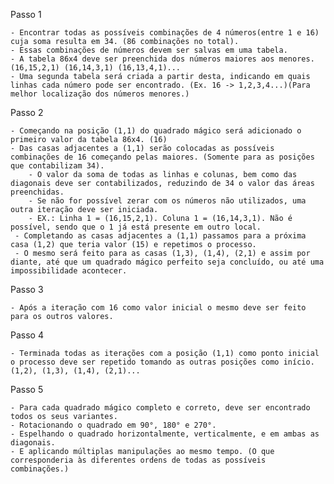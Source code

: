 Passo 1
    
    - Encontrar todas as possíveis combinações de 4 números(entre 1 e 16) cuja soma resulta em 34. (86 combinações no total).
    - Essas combinações de números devem ser salvas em uma tabela. 
    - A tabela 86x4 deve ser preenchida dos números maiores aos menores. (16,15,2,1) (16,14,3,1) (16,13,4,1)...
    - Uma segunda tabela será criada a partir desta, indicando em quais linhas cada número pode ser encontrado. (Ex. 16 -> 1,2,3,4...)(Para melhor localização dos números menores.)
    
Passo 2

    - Começando na posição (1,1) do quadrado mágico será adicionado o primeiro valor da tabela 86x4. (16)
    - Das casas adjacentes a (1,1) serão colocadas as possíveis combinações de 16 começando pelas maiores. (Somente para as posições que contabilizam 34).
        - O valor da soma de todas as linhas e colunas, bem como das diagonais deve ser contabilizados, reduzindo de 34 o valor das áreas preenchidas.
        - Se não for possível zerar com os números não utilizados, uma outra iteração deve ser iniciada.
        - EX.: Linha 1 = (16,15,2,1). Coluna 1 = (16,14,3,1). Não é possível, sendo que o 1 já está presente em outro local.
     - Completando as casas adjacentes a (1,1) passamos para a próxima casa (1,2) que teria valor (15) e repetimos o processo.
     - O mesmo será feito para as casas (1,3), (1,4), (2,1) e assim por diante, até que um quadrado mágico perfeito seja concluído, ou até uma impossibilidade acontecer.
     
Passo 3
    
    - Após a iteração com 16 como valor inicial o mesmo deve ser feito para os outros valores.
    
Passo 4
    
    - Terminada todas as iterações com a posição (1,1) como ponto inicial o processo deve ser repetido tomando as outras posições como início. (1,2), (1,3), (1,4), (2,1)...

Passo 5
    
    - Para cada quadrado mágico completo e correto, deve ser encontrado todos os seus variantes.
    - Rotacionando o quadrado em 90°, 180° e 270°. 
    - Espelhando o quadrado horizontalmente, verticalmente, e em ambas as diagonais.
    - E aplicando múltiplas manipulações ao mesmo tempo. (O que corresponderia às diferentes ordens de todas as possíveis combinações.)
